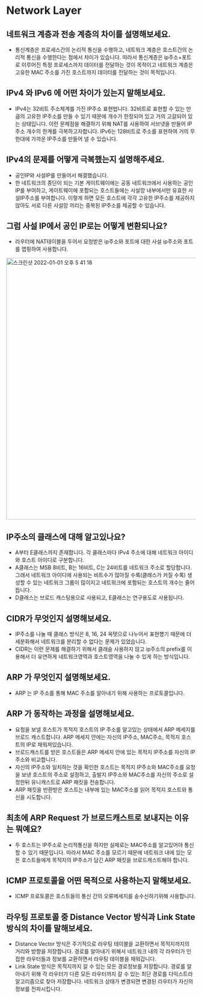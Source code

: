 # Network Layer

## 네트워크 계층과 전송 계층의 차이를 설명해보세요.

- 통신계층은 프로세스간의 논리적 통신을 수행하고, 네트워크 계층은 호스트간의 논리적 통신을 수행한다는 점에서 차이가 있습니다. 따라서 통신계층은 ip주소+포트로 이루어진 특정 프로세스까지 데이터를 전달하는 것이 목적이고 네트워크 계층은 고유한 MAC 주소를 가진 호스트까지 데이터를 전달하는 것이 목적입니다.

## IPv4 와 IPv6 에 어떤 차이가 있는지 말해보세요.

- IPv4는 32비트 주소체계를 가진 IP주소 표현법니다. 32비트로 표현할 수 있는 만큼의 고유한 IP주소를 만들 수 있기 때문에 개수가 한정되어 있고 거의 고갈되어 있는 상태입니다. 이런 문제점을 해결하기 위해 NAT를 사용하여 서브넷을 만들어 IP주소 개수의 한계를 극복하고자합니다. IPv6는 128비트로 주소를 표현하여 거의 무한대에 가까운 IP주소를 만들어 낼 수 있습니다.

## IPv4의 문제를 어떻게 극복했는지 설명해주세요.

- 공인IP와 사설IP를 만들어서 해결했습니다. 
- 한 네트워크의 종단이 되는 기본 게이트웨이에는 공동 네트워크에서 사용하는 공인 IP를 부여하고, 게이트웨이에 포함되는 호스트들에는 사설망 내부에서만 유효한 사설IP주소를 부여합니다. 이렇게 하면 모든 호스트에 각각 고유한 IP주소를 제공하지 않아도 서로 다른 사설망 끼리는 중복된 IP주소를 제공할 수 있습니다. 

## 그럼 사설 IP에서 공인 IP로는 어떻게 변환되나요?

- 라우터에 NAT테이블을 두어서 요청받은 ip주소와 포트에 대한 사설 ip주소와 포트를 맵핑하여 사용합니다. 

<img width="696" alt="스크린샷 2022-01-01 오후 5 41 18" src="https://user-images.githubusercontent.com/46087477/147847148-6e5bb606-c0b6-4ad4-a47b-4d8e415fa84f.png">

## IP주소의 클래스에 대해 알고있나요?

- A부터 E클래스까지 존재합니다. 각 클래스마다 IPv4 주소에 대해 네트워크 아이디와 호스트 아이디로 구분합니다.
- A클래스는 MSB 8비트, B는 16비트, C는 24비트를 네트워크 주소로 할당합니다. 그래서 네트워크 아이디에 사용되는 비트수가 많아질 수록(클래스가 커질 수록) 생성할 수 있는 네트워크 그룹이 많이지고 네트워크에 포함되는 호스트의 개수는 줄어듭니다. 
- D클래스는 브로드 캐스팅용으로 사용되고, E클래스는 연구용도로 사용됩니다.

## CIDR가 무엇인지 설명해보세요.

- IP주소를 나눌 때 클래스 방식은 8, 16, 24 옥텟으로 나누어서 표현헀기 때문에 더 세분화해서 네트워크를 분리할 수 없다는 문제가 있었습니다.
- CIDR는 이런 문제를 해결하기 위해서 클래슬 사용하지 않고 ip주소의 prefix를 이용해서 더 유연하게 네트워크영역과 호스트영역을 나눌 수 있게 하는 방식입니다.

## ARP 가 무엇인지 설명해보세요.

- ARP 는 IP 주소를 통해 MAC 주소를 알아내기 위해 사용하는 프로토콜입니다. 

## ARP 가 동작하는 과정을 설명해보세요.

- 요청을 보낼 호스트가 목적지 호스트의 IP 주소를 알고있는 상태에서 ARP 메세지를 브로드 캐스트합니다. ARP 메세지 안에는 자신의 IP주소, MAC주소, 목적지 호스트의 IP로 채워져있습니다.
- 브로드캐스트를 받은 호스트들은 ARP 메세지 안에 있는 목적지 IP주소를 자신의 IP주소와 비교합니다.
- 자신의 IP주소와 일치하는 것을 확인한 호스트는 목적지 IP주소와 MAC주소를 요청을 보낸 호스트의 주소로 설정하고, 출발지 IP주소와 MAC주소를 자신의 주소로 설정한뒤 유니캐스트로 ARP 패킷을 전송합니다.
- ARP 패킷을 반환받은 호스트는 내부에 있는 MAC주소를 읽어 목적지 호스트와 통신을 시도합니다.

## 최초에 ARP Request 가 브로드캐스트로 보내지는 이유는 뭐예요?

- 두 호스트는 IP주소로 논리적통신을 하지만 실제로는 MAC주소를 알고있어야 통신할 수 있기 때문입니다. 따라서 MAC 주소를 모르기 때문에 네트워크 내에 있는 모든 호스트들에게 목적지의 IP주소가 담긴 ARP 패킷을 브로드캐스트해야 합니다.

## ICMP 프로토콜을 어떤 목적으로 사용하는지 말해보세요.

- ICMP 프로토콜은 호스트들의 통신 간의 오류메세지를 송수신하기위해 사용합니다.

## 라우팅 프로토콜 중 Distance Vector 방식과 Link State 방식의 차이를 말해보세요.

- Distance Vector 방식은 주기적으로 라우팅 테이블을 교환하면서 목적지까지의 거리와 방향을 저장합니다. 경로를 알아내기 위해서 네트워크 내의 각 라우터가 인접한 라우터들과 정보를 교환하면서 라우팅 테이블을 채워갑니다.
- Link State 방식은 목적지까지 갈 수 있는 모든 경로정보를 저장합니다. 경로를 알아내기 위해 각 라우터가 다른 모든 라우터까지 갈 수 있는 최단 경로를 다익스트라 알고리즘으로 찾아 저장합니다. 네트워크 상태가 변경되면 변경된 라우터가 자신의 정보를 전파시킵니다.
